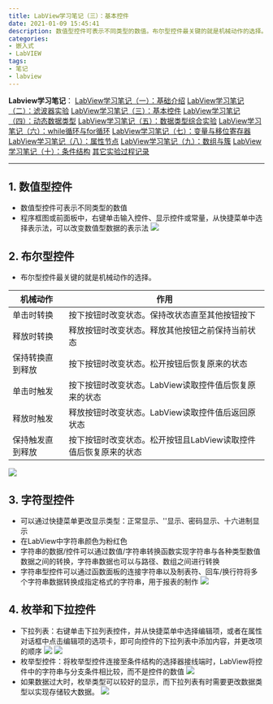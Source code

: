 ```yaml
---
title: LabView学习笔记（三）：基本控件
date: 2021-01-09 15:45:41
description: 数值型控件可表示不同类型的数值。布尔型控件最关键的就是机械动作的选择。字符型控件可以通过快捷菜单更改显示类型。右键单击枚举或下拉列表控件，并从快捷菜单中选择编辑项，或者在属性对话框中点击编辑项的选项卡，即可向控件的下拉列表中添加内容，并更改项的顺序
categories:
- 嵌入式
- LabVIEW
tags:
- 笔记
- labview
---
```


**Labview学习笔记**：
[LabView学习笔记（一）：基础介绍](https://blog.csdn.net/weixin_44543463/article/details/112325523)
[LabView学习笔记（二）：滤波器实验](https://blog.csdn.net/weixin_44543463/article/details/112329185)
[LabView学习笔记（三）：基本控件](https://blog.csdn.net/weixin_44543463/article/details/112364388)
[LabView学习笔记（四）：动态数据类型](https://blog.csdn.net/weixin_44543463/article/details/112366358)
[LabView学习笔记（五）：数据类型综合实验](https://blog.csdn.net/weixin_44543463/article/details/112392799)
[LabView学习笔记（六）：while循环与for循环](https://blog.csdn.net/weixin_44543463/article/details/112393383)
[LabView学习笔记（七）：变量与移位寄存器](https://blog.csdn.net/weixin_44543463/article/details/112431393)
[LabView学习笔记（八）：属性节点](https://blog.csdn.net/weixin_44543463/article/details/112470713)
[LabView学习笔记（九）：数组与簇](https://blog.csdn.net/weixin_44543463/article/details/112529983)
[LabView学习笔记（十）：条件结构](https://blog.csdn.net/weixin_44543463/article/details/112571924)
[其它实验过程记录](https://blog.csdn.net/weixin_44543463/category_10714833.html)

---

## 1. 数值型控件
* 数值型控件可表示不同类型的数值
* 程序框图或前面板中，右键单击输入控件、显示控件或常量，从快捷菜单中选择表示法，可以改变数值型数据的表示法
![](https://gitee.com/huffiema/pictures/raw/master/image/202112231050733-labview-notes3-1.png)
## 2. 布尔型控件
* 布尔型控件最关键的就是机械动作的选择。

| 机械动作         | 作用                                                         |
| ---------------- | ------------------------------------------------------------ |
| 单击时转换       | 按下按钮时改变状态。保持改状态直至其他按钮按下               |
| 释放时转换       | 释放按钮时改变状态。释放其他按钮之前保持当前状态             |
| 保持转换直到释放 | 按下按钮时改变状态。松开按钮后恢复原来的状态                 |
| 单击时触发       | 按下按钮时改变状态。LabView读取控件值后恢复原来的状态        |
| 释放时触发       | 释放按钮时改变状态。LabView读取控件值后返回原状态            |
| 保持触发直到释放 | 按下按钮时改变状态。松开按钮且LabView读取控件值后恢复原来的状态 |

![](https://gitee.com/huffiema/pictures/raw/master/image/202112231050980-labview-notes3-2.png)

## 3. 字符型控件

* 可以通过快捷菜单更改显示类型：正常显示、'\'显示、密码显示、十六进制显示
* 在LabView中字符串颜色为粉红色
* 字符串的数据/控件可以通过数值/字符串转换函数实现字符串与各种类型数值数据之间的转换，字符串数据也可以与路径、数组之间进行转换
* 字符串型控件可以通过函数面板的连接字符串以及制表符、回车/换行符将多个字符串数据转换成指定格式的字符串，用于报表的制作
![](https://gitee.com/huffiema/pictures/raw/master/image/202112231051354-labview-notes3-3.png)
## 4. 枚举和下拉控件
* 下拉列表：右键单击下拉列表控件，并从快捷菜单中选择编辑项，或者在属性对话框中点击编辑项的选项卡，即可向控件的下拉列表中添加内容，并更改项的顺序
![](https://gitee.com/huffiema/pictures/raw/master/image/202112231051221-labview-notes3-4.png)
![](https://gitee.com/huffiema/pictures/raw/master/image/202112231052453-labview-notes3-5.png)
* 枚举型控件：将枚举型控件连接至条件结构的选择器接线端时，LabView将控件中的字符串与分支条件相比较，而不是控件的数值
![](https://gitee.com/huffiema/pictures/raw/master/image/202112231052099-labview-notes3-6.png)
* 如果数据过大时，枚举类型可以较好的显示，而下拉列表有时需要更改数据类型以实现存储较大数据。
![](https://gitee.com/huffiema/pictures/raw/master/image/202112231052110-labview-notes3-7.png)
